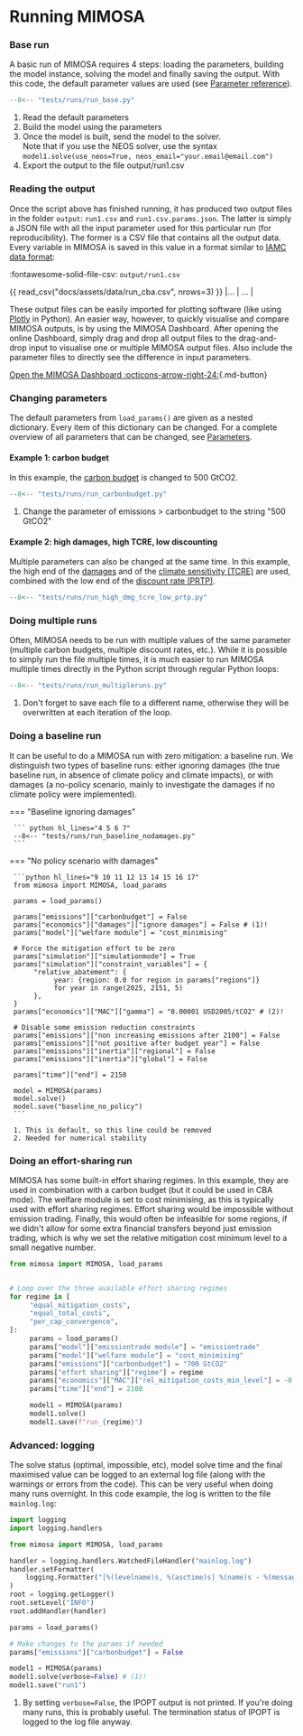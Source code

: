# Running MIMOSA

### Base run
A basic run of MIMOSA requires 4 steps: loading the parameters, building the model instance, solving the model and finally saving the output.
With this code, the default parameter values are used (see [Parameter reference](parameters.md)).

``` python
--8<-- "tests/runs/run_base.py"
```

1.   Read the default parameters
2.   Build the model using the parameters
3.   Once the model is built, send the model to the solver.<br>
     Note that if you use the NEOS solver, use the syntax `model1.solve(use_neos=True, neos_email="your.email@email.com")`
4.   Export the output to the file output/run1.csv

### Reading the output

Once the script above has finished running, it has produced two output files in the folder `output`: `run1.csv` and `run1.csv.params.json`. The latter is simply a JSON file with all the input parameter used for this particular run (for reproducibility). The former is a CSV file that contains all the output data. Every variable in MIMOSA is saved in this value in a format similar to [IAMC data format](https://pyam-iamc.readthedocs.io/en/stable/data.html):

:fontawesome-solid-file-csv: `output/run1.csv`

{{ read_csv("docs/assets/data/run_cba.csv", nrows=3) }}
|... | ... |

These output files can be easily imported for plotting software (like using [Plotly](https://plotly.com/python/) in Python). An easier way, however, to quickly visualise and compare MIMOSA outputs, is by using the MIMOSA Dashboard. After opening the online Dashboard, simply drag and drop all output files to the drag-and-drop input to visualise one or multiple MIMOSA output files. Also include the parameter files to directly see the difference in input parameters.

[Open the MIMOSA Dashboard :octicons-arrow-right-24:](https://dashboard-mimosa.onrender.com/){.md-button}



### Changing parameters
The default parameters from `load_params()` are given as a nested dictionary. Every item of this dictionary can be changed. For a complete overview of all parameters that can be changed, see [Parameters](parameters.md).

#### Example 1: carbon budget

In this example, the [carbon budget](parameters.md#emissions.carbonbudget) is changed to 500 GtCO2. 

``` python hl_lines="4 5 6"
--8<-- "tests/runs/run_carbonbudget.py"
```

1.   Change the parameter of emissions > carbonbudget to the string "500 GtCO2"

#### Example 2: high damages, high TCRE, low discounting
Multiple parameters can also be changed at the same time. In this example, the high end of the [damages](parameters.md#economics.damages.quantile) and of the [climate sensitivity (TCRE)](parameters.md#temperature.TCRE) are used, combined with the low end of the [discount rate (PRTP)](parameters.md#economics.PRTP).

``` python hl_lines="4 5 6 7 8"
--8<-- "tests/runs/run_high_dmg_tcre_low_prtp.py"
```

### Doing multiple runs

Often, MIMOSA needs to be run with multiple values of the same parameter (multiple carbon budgets, multiple discount rates, etc.).
While it is possible to simply run the file multiple times, it is much easier to run MIMOSA multiple times directly in the Python script
through regular Python loops:


``` python hl_lines="3 7 12"
--8<-- "tests/runs/run_multipleruns.py"
```

1. Don't forget to save each file to a different name, otherwise they will be overwritten at each iteration of the loop.

### Doing a baseline run

It can be useful to do a MIMOSA run with zero mitigation: a baseline run. We distinguish two types of baseline runs: either ignoring damages (the true baseline run, in absence of climate policy and climate impacts), or with damages (a no-policy scenario, mainly to investigate the damages if no climate policy were implemented).

=== "Baseline ignoring damages"

     ``` python hl_lines="4 5 6 7"
     --8<-- "tests/runs/run_baseline_nodamages.py"
     ```

=== "No policy scenario with damages"

     ```python hl_lines="9 10 11 12 13 14 15 16 17"
     from mimosa import MIMOSA, load_params

     params = load_params()

     params["emissions"]["carbonbudget"] = False
     params["economics"]["damages"]["ignore damages"] = False # (1)!
     params["model"]["welfare module"] = "cost_minimising"

     # Force the mitigation effort to be zero
     params["simulation"]["simulationmode"] = True
     params["simulation"]["constraint_variables"] = {
          "relative_abatement": {
               year: {region: 0.0 for region in params["regions"]}
               for year in range(2025, 2151, 5)
          },
     }
     params["economics"]["MAC"]["gamma"] = "0.00001 USD2005/tCO2" # (2)!

     # Disable some emission reduction constraints
     params["emissions"]["non increasing emissions after 2100"] = False
     params["emissions"]["not positive after budget year"] = False
     params["emissions"]["inertia"]["regional"] = False
     params["emissions"]["inertia"]["global"] = False

     params["time"]["end"] = 2150

     model = MIMOSA(params)
     model.solve()
     model.save("baseline_no_policy")
     ```

     1. This is default, so this line could be removed
     2. Needed for numerical stability


### Doing an effort-sharing run

MIMOSA has some built-in effort sharing regimes. In this example, they are used in combination with a carbon budget (but it could be used in CBA mode). The welfare module is set to cost minimising, as this is typically used with effort sharing regimes. Effort sharing would be impossible without emission trading. Finally, this would often be infeasible for some regions, if we didn't allow for some extra financial transfers beyond just emission trading, which is why we set the relative mitigation cost minimum level to a small negative number.

```python
from mimosa import MIMOSA, load_params


# Loop over the three available effort sharing regimes
for regime in [
     "equal_mitigation_costs",
     "equal_total_costs",
     "per_cap_convergence",
]:
     params = load_params()
     params["model"]["emissiontrade module"] = "emissiontrade"
     params["model"]["welfare module"] = "cost_minimising"
     params["emissions"]["carbonbudget"] = "700 GtCO2"
     params["effort sharing"]["regime"] = regime
     params["economics"]["MAC"]["rel_mitigation_costs_min_level"] = -0.3
     params["time"]["end"] = 2100

     model1 = MIMOSA(params)
     model1.solve()
     model1.save(f"run_{regime}")

```

### Advanced: logging

The solve status (optimal, impossible, etc), model solve time and the final maximised value can be logged to an external log file (along with the warnings or errors from the code). This can be very useful when doing many runs overnight. In this code example, the log is written to the file `mainlog.log`:

``` python hl_lines="5 6 7 8 9 10 11 12 13"
import logging
import logging.handlers

from mimosa import MIMOSA, load_params

handler = logging.handlers.WatchedFileHandler("mainlog.log")
handler.setFormatter(
    logging.Formatter("[%(levelname)s, %(asctime)s] %(name)s - %(message)s")
)
root = logging.getLogger()
root.setLevel("INFO")
root.addHandler(handler)

params = load_params()

# Make changes to the params if needed
params["emissions"]["carbonbudget"] = False

model1 = MIMOSA(params)
model1.solve(verbose=False) # (1)!
model1.save("run1")
```

1. By setting `verbose=False`, the IPOPT output is not printed.
     If you're doing many runs, this is probably useful. The termination status of IPOPT is
     logged to the log file anyway.